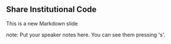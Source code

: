 ##  Share Institutional Code

This is a new Markdown slide

note:
    Put your speaker notes here.
    You can see them pressing 's'.
